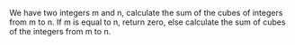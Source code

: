 We have two integers m and n, calculate the sum of the cubes of integers from m to n. If m is equal to n, return zero, else calculate the sum of cubes of the integers from m to n.

